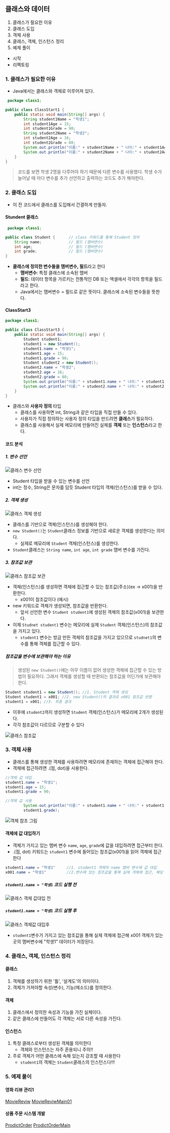 ## 클래스와 데이터

1. 클래스가 필요한 이유
2. 클래스 도입
3. 객체 사용
4. 클래스, 객체, 인스턴스 정리
5. 예제 풀이

- 시작
- 리펙토링

### 1. 클래스가 필요한 이유

- Java에서는 클래스와 객체로 이루어져 있다.

```java
 package class1;

public class ClassStart1 {
    public static void main(String[] args) {
        String student1Name = "학생1";
        int student1Age = 15;
        int student1Grade = 90;
        String student2Name = "학생2";
        int student2Age = 16;
        int student2Grade = 80;
        System.out.println("이름:" + student1Name + " 나이:" + student1Age + " 성 적:" + student1Grade);
        System.out.println("이름:" + student2Name + " 나이:" + student2Age + " 성 적:" + student2Grade);
    }
}
```

> 코드를 보면 학생 2명을 다루어야 하기 때문에 다른 변수를 사용했다.
> 학생 수가 늘어날 때 마다 변수를 추가 선언하고 출력하는 코드도 추가 해야한다.

### 2. 클래스 도입

- 이 전 코드에서 클래스를 도입해서 간결하게 만들자.

#### Stundent 클래스

```java
 package class1;

public class Student {      // class 키워드를 통해 Student 정의
    String name;            // 필드 (맴버변수)
    int age;                // 필드 (맴버변수)
    int grade;              // 필드 (맴버변수)
}
```

- **클래스에 정의한 변수들을 맴버변수, 필드**라고 한다
    - **맴버변수**: 특정 클래스에 소속된 맴버
    - **필드**: 데이터 항목을 가르키는 전통적인 DB 또는 엑셀에서 각각의 항목을 필드라고 한다.
    - Java에서는 맴버변수 = 필드로 같은 뜻이다. 클래스에 소속된 변수들을 뜻한다.

#### ClassStart3

```java
package class1;

public class ClassStart3 {
    public static void main(String[] args) {
        Student student1;
        student1 = new Student();
        student1.name = "학생1";
        student1.age = 15;
        student1.grade = 90;
        Student student2 = new Student();
        student2.name = "학생2";
        student2.age = 16;
        student2.grade = 80;
        System.out.println("이름:" + student1.name + " 나이:" + student1.age + " 성 적:" + student1.grade);
        System.out.println("이름:" + student2.name + " 나이:" + student2.age + " 성 적:" + student2.grade);
    }
}
```

- 클래스와 **사용자 정의** 타입
    - 클래스를 사용하면 int, String과 같은 타입을 직접 만들 수 있다.
    - 사용자가 직접 정의하는 사용자 정의 타입을 만드려면 **클래스**가 필요하다.
    - 클래스를 사용해서 실제 메모리에 만들어진 실체를 **객체** 또는 **인스턴스**라고 한다.

#### 코드 분석

##### 1. 변수 선언

![클래스 변수 선언](https://github.com/king-dong-gun/Java_basic/assets/160683545/e510057d-667f-4b69-ad7f-1c554c0b5a31)


- Student 타입을 받을 수 있는 변수를 선언
- int는 정수, String은 문자를 담듯 Student 타입의 객체(인스턴스)를 받을 수 있다.

##### 2. 객체 생성

![클래스 객체 생성](https://github.com/king-dong-gun/Java_basic/assets/160683545/2fdfc20a-f3a2-4778-bcf9-3393ca5f65ac)



- 클래스를 기반으로 객체(인스턴스)를 생성해야 한다.
- `new Student()`는 `Student`클래스 정보를 기반으로 새로운 객체를 생성한다는 의미다.
    - 실제로 메모리에 `Student` 객체(인스턴스)를 생성한다.
- `Student`클래스는 `String name`, `int age`, `int grade` 맴버 변수를 가진다.

##### 3. 참조값 보관

![클래스 참조값 보관](https://github.com/king-dong-gun/Java_basic/assets/160683545/1ae827c5-b9c0-4511-bd3d-a0a4745ae3f3)



- 객체(인스턴스)를 생성하면 객체에 접근할 수 있는 참조값(주소)(ex -> x001)을 반환한다.
    - x001이 참조값이다 (예시)
- new 키워드로 객체가 생성되면, 참조값을 반환한다.
    - 앞서 선언한 변수 `Student student1`에 생성된 객체의 참조값(x001)을 보관한다.
- 이제 `Studnet student1` 변수는 메모리에 실제 `Student` 객체(인스턴스)의 참조값을 가지고 있다.
    - `student1` 변수는 방금 만든 객체의 참조값을 가지고 있으므로 `studnet1`의 변수를 통해 객체를 접근할 수 있다.

##### 참조값을 변수에 보관해야 하는 이유

> 생성된 `new Student()`에는 아무 이름이 없어 생성한 객체에 접근할 수 있는 방법이 필요하다.
> 그래서 객체를 생성할 때 반환되는 참조값을 어딘가에 보관해야 한다.

```java
Student student1 = new Student(); //1. Student 객체 생성
Student student1 = x001; //2. new Student()의 결과로 x001 참조값 반환
student1 = x001; //3. 최종 결과
```
- 이후에 `student2`까지 생성하면 `Student` 객체(인스턴스)가 메모리에 2개가 생성된다.
- 각각 참조값이 다르므로 구분할 수 있다


![클래스 참조값](https://github.com/king-dong-gun/Java_basic/assets/160683545/496756f8-5269-4a45-bcc1-db7349ff4e92)



### 3. 객체 사용
- 클래스를 통해 생성한 객체를 사용하려면 메모리에 존재하는 객체에 접근해야 한다.
- 객체에 접근하려면 .(점, dot)을 사용한다.

```java
//객체 값 대입 
student1.name = "학생1"; 
student1.age = 15; 
student1.grade = 90;

//객체 값 사용
        System.out.println("이름:" + student1.name + " 나이:" + student1.age + " 성적:" +
        student1.grade);

```




![객체 참조 그림](https://github.com/king-dong-gun/Java_basic/assets/160683545/1351f3c8-ea5a-477e-9a4f-5022074d5b2a)




#### 객체에 값 대입하기
- 객체가 가지고 있는 맴버 변수 `name`, `age`, `grade`에 값을 대입하려면 접근부터 한다.
- .(점, dot) 키워드는 `student1` 변수에 들어있는 참조값(x001)을 읽어 객체에 접근한다

```java
student1.name = "학생1"     //1. student1 객체의 name 멤버 변수에 값 대입
x001.name = "학생1"         //2.변수에 있는 참조값을 통해 실제 객체에 접근, 해당 객체의 name 멤버 변수에 값대입
```
##### `student1.name = "학생1` 코드 실행 전



![클래스 객체 값대입 전](https://github.com/king-dong-gun/Java_basic/assets/160683545/57b82aba-9929-4061-afea-e5deeaa6b33b)



##### `student1.name = "학생1` 코드 실행 후


![클래스 객체값 대입후](https://github.com/king-dong-gun/Java_basic/assets/160683545/239ba798-e019-4f58-82c0-de1b9a06e6ab)





- `student1`변수가 가지고 있는 참조값을 통해 실제 객체에 접근해 x001 객체가 있는 곳의 맴버변수에 "학생1" 데이터가 저장된다.

### 4. 클래스, 객체, 인스턴스 정리
#### 클래스
1. 객체를 생성하기 위한 '틀', '설계도'의 의미이다.
2. 객체가  가져야할 속성(변수), 기능(메소드)를 정의한다.

#### 객체
1. 클래스에서 정의한 속성과 기능을 가진 실체이다.
2. 같은 클래스에 만들어도 각 객체는 서로 다른 속성을 가진다.

#### 인스턴스
1. 특정 클래스로부터 생성된 객체를 의미한다
   - 객체와 인스턴스는 자주 혼용되니 주의!!
2. 주로 객체가 어떤 클래스에 속해 있는지 강조할 때 사용한다
   - `student1`의 객체는 `Student`클래스의 인스턴스다!!!

### 5. 예제 풀이

#### 영화 리뷰 관리1
[MovieReviw](https://github.com/king-dong-gun/Java_basic/blob/master/src/classStart/ex/exam01/MovieReview.java)
[MovieReviwMain01](https://github.com/king-dong-gun/Java_basic/blob/master/src/classStart/ex/exam01/MovieReviewMain.java)


#### 상품 주문 시스템 개발
[ProdictOrder](https://github.com/king-dong-gun/Java_basic/blob/master/src/classStart/ex/exam02/ProductOrder.java)
[ProdictOrderMain](https://github.com/king-dong-gun/Java_basic/blob/master/src/classStart/ex/exam02/ProductOrderMain.java)




